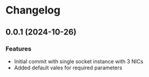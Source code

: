# Changelog

## 0.0.1 (2024-10-26)

### Features
- Initial commit with single socket instance with 3 NICs
- Added default vales for required parameters

